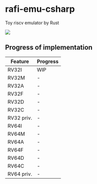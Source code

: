 # rafi-emu-csharp
Toy riscv emulator by Rust

![](https://github.com/fjt7tdmi/rafi-emu-rust/workflows/run-test/badge.svg)

## Progress of implementation

|Feature      |Progress|
|-------------|--------|
|RV32I        |WIP     |
|RV32M        |-       |
|RV32A        |-       |
|RV32F        |-       |
|RV32D        |-       |
|RV32C        |-       |
|RV32 priv.   |-       |
|RV64I        |-       |
|RV64M        |-       |
|RV64A        |-       |
|RV64F        |-       |
|RV64D        |-       |
|RV64C        |-       |
|RV64 priv.   |-       |

